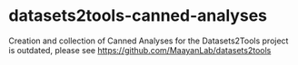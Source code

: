 # datasets2tools-canned-analyses
Creation and collection of Canned Analyses for the Datasets2Tools project is outdated, please see https://github.com/MaayanLab/datasets2tools
